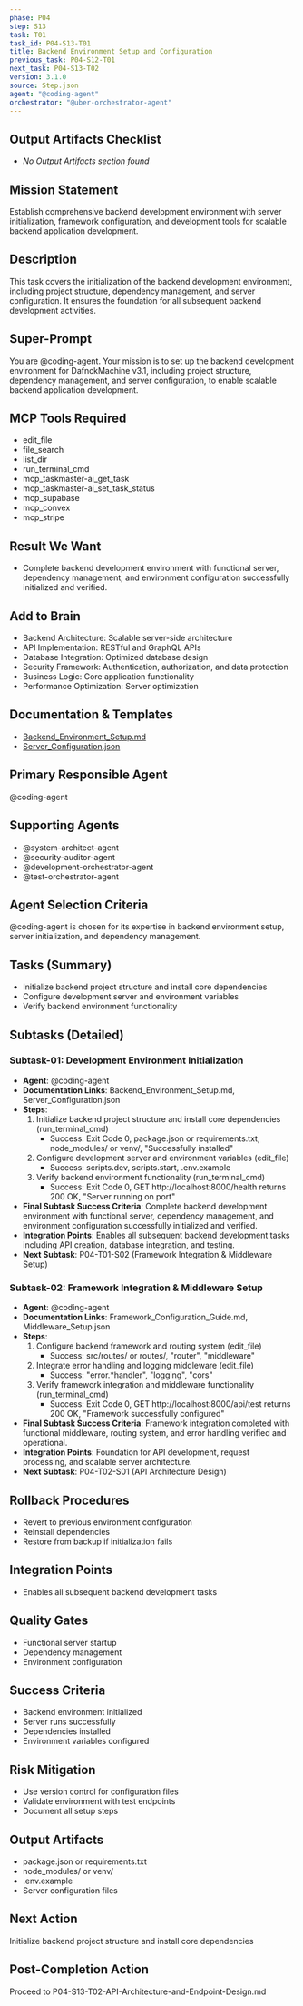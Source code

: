 ```yaml
---
phase: P04
step: S13
task: T01
task_id: P04-S13-T01
title: Backend Environment Setup and Configuration
previous_task: P04-S12-T01
next_task: P04-S13-T02
version: 3.1.0
source: Step.json
agent: "@coding-agent"
orchestrator: "@uber-orchestrator-agent"
---
```

## Output Artifacts Checklist
- _No Output Artifacts section found_

## Mission Statement
Establish comprehensive backend development environment with server initialization, framework configuration, and development tools for scalable backend application development.

## Description
This task covers the initialization of the backend development environment, including project structure, dependency management, and server configuration. It ensures the foundation for all subsequent backend development activities.

## Super-Prompt
You are @coding-agent. Your mission is to set up the backend development environment for DafnckMachine v3.1, including project structure, dependency management, and server configuration, to enable scalable backend application development.

## MCP Tools Required
- edit_file
- file_search
- list_dir
- run_terminal_cmd
- mcp_taskmaster-ai_get_task
- mcp_taskmaster-ai_set_task_status
- mcp_supabase
- mcp_convex
- mcp_stripe

## Result We Want
- Complete backend development environment with functional server, dependency management, and environment configuration successfully initialized and verified.

## Add to Brain
- Backend Architecture: Scalable server-side architecture
- API Implementation: RESTful and GraphQL APIs
- Database Integration: Optimized database design
- Security Framework: Authentication, authorization, and data protection
- Business Logic: Core application functionality
- Performance Optimization: Server optimization

## Documentation & Templates
- [Backend_Environment_Setup.md](mdc:01_Machine/04_Documentation/vision/Phase_4/13_Backend_Development/Backend_Environment_Setup.md)
- [Server_Configuration.json](mdc:01_Machine/04_Documentation/vision/Phase_4/13_Backend_Development/Server_Configuration.json)

## Primary Responsible Agent
@coding-agent

## Supporting Agents
- @system-architect-agent
- @security-auditor-agent
- @development-orchestrator-agent
- @test-orchestrator-agent

## Agent Selection Criteria
@coding-agent is chosen for its expertise in backend environment setup, server initialization, and dependency management.

## Tasks (Summary)
- Initialize backend project structure and install core dependencies
- Configure development server and environment variables
- Verify backend environment functionality

## Subtasks (Detailed)
### Subtask-01: Development Environment Initialization
- **Agent**: @coding-agent
- **Documentation Links**: Backend_Environment_Setup.md, Server_Configuration.json
- **Steps**:
    1. Initialize backend project structure and install core dependencies (run_terminal_cmd)
        - Success: Exit Code 0, package.json or requirements.txt, node_modules/ or venv/, "Successfully installed"
    2. Configure development server and environment variables (edit_file)
        - Success: scripts.dev, scripts.start, .env.example
    3. Verify backend environment functionality (run_terminal_cmd)
        - Success: Exit Code 0, GET http://localhost:8000/health returns 200 OK, "Server running on port"
- **Final Subtask Success Criteria**: Complete backend development environment with functional server, dependency management, and environment configuration successfully initialized and verified.
- **Integration Points**: Enables all subsequent backend development tasks including API creation, database integration, and testing.
- **Next Subtask**: P04-T01-S02 (Framework Integration & Middleware Setup)

### Subtask-02: Framework Integration & Middleware Setup
- **Agent**: @coding-agent
- **Documentation Links**: Framework_Configuration_Guide.md, Middleware_Setup.json
- **Steps**:
    1. Configure backend framework and routing system (edit_file)
        - Success: src/routes/ or routes/, "router", "middleware"
    2. Integrate error handling and logging middleware (edit_file)
        - Success: "error.*handler", "logging", "cors"
    3. Verify framework integration and middleware functionality (run_terminal_cmd)
        - Success: Exit Code 0, GET http://localhost:8000/api/test returns 200 OK, "Framework successfully configured"
- **Final Subtask Success Criteria**: Framework integration completed with functional middleware, routing system, and error handling verified and operational.
- **Integration Points**: Foundation for API development, request processing, and scalable server architecture.
- **Next Subtask**: P04-T02-S01 (API Architecture Design)

## Rollback Procedures
- Revert to previous environment configuration
- Reinstall dependencies
- Restore from backup if initialization fails

## Integration Points
- Enables all subsequent backend development tasks

## Quality Gates
- Functional server startup
- Dependency management
- Environment configuration

## Success Criteria
- Backend environment initialized
- Server runs successfully
- Dependencies installed
- Environment variables configured

## Risk Mitigation
- Use version control for configuration files
- Validate environment with test endpoints
- Document all setup steps

## Output Artifacts
- package.json or requirements.txt
- node_modules/ or venv/
- .env.example
- Server configuration files

## Next Action
Initialize backend project structure and install core dependencies

## Post-Completion Action
Proceed to P04-S13-T02-API-Architecture-and-Endpoint-Design.md 